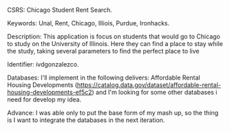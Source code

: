 CSRS: Chicago Student Rent Search.

Keywords: Unal, Rent, Chicago, Illiois, Purdue, Ironhacks.

Description: This application is focus on students that would go to Chicago to study on the University of Illinois. Here they can find a place to stay while the study, taking several parameters to find the perfect place to live

Identifier: ivdgonzalezco.

Databases: I'll implement in the following delivers: Affordable Rental Housing Developments (https://catalog.data.gov/dataset/affordable-rental-housing-developments-ef5c2) and I'm looking for some other databases i need for develop my idea.

Advance: I was able only to put the base form of my mash up, so the thing is I want to integrate the databases in the next iteration. 